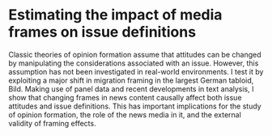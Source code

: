 # Estimating the impact of media frames on issue definitions

Classic theories of opinion formation assume that attitudes can be changed by manipulating the considerations associated with an issue. However, this assumption has not been investigated in real-world environments. I test it by exploiting a major shift in migration framing in the largest German tabloid, Bild. Making use of panel data and recent developments in text analysis, I show that changing frames in news content causally affect both issue attitudes and issue definitions. This has important implications for the study of opinion formation, the role of the news media in it, and the external validity of framing effects.

<!-- ![](paper/vis/LTT_attitudes.png) -->
